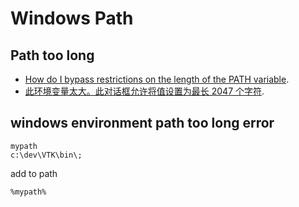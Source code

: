 # Windows Path

##  Path too long

-  [How do I bypass restrictions on the length of the PATH variable](https://superuser.com/questions/1385854/how-do-i-bypass-restrictions-on-the-length-of-the-path-variable).
-  [此环境变量太大。此对话框允许将值设置为最长 2047 个字符](https://zhuanlan.zhihu.com/p/364186011/).

## windows environment path too long error

```
mypath
c:\dev\VTK\bin\;
```

add to path
```
%mypath%
```
